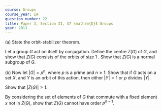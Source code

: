 ```yaml
---
course: Groups
course_year: IA
question_number: 22
title: Paper 3, Section II, $7 \mathrm{D}$ Groups
year: 2011
---
```




(a) State the orbit-stabilizer theorem.

Let a group $G$ act on itself by conjugation. Define the centre $Z(G)$ of $G$, and show that $Z(G)$ consists of the orbits of size 1 . Show that $Z(G)$ is a normal subgroup of $G$.

(b) Now let $|G|=p^{n}$, where $p$ is a prime and $n \geqslant 1$. Show that if $G$ acts on a set $X$, and $Y$ is an orbit of this action, then either $|Y|=1$ or $p$ divides $|Y|$.

Show that $|Z(G)|>1$.

By considering the set of elements of $G$ that commute with a fixed element $x$ not in $Z(G)$, show that $Z(G)$ cannot have order $p^{n-1}$.